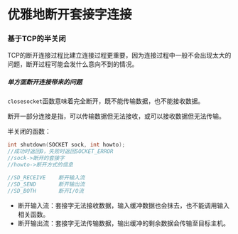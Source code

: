 # 优雅地断开套接字连接

### 基于TCP的半关闭

TCP的断开连接过程比建立连接过程更重要，因为连接过程中一般不会出现太大的问题，断开过程可能会发什么意向不到的情况。

##### 单方面断开连接带来的问题

`closesocket`函数意味着完全断开，既不能传输数据，也不能接收数据。

断开一部分连接是指，可以传输数据但无法接收，或可以接收数据但无法传输。

半关闭的函数：

```c++
int shutdown(SOCKET sock, int howto);
//成功时返回0，失败时返回SOCKET_ERROR
//sock->断开的套接字
//howto->断开方式的信息

//SD_RECEIVE	断开输入流
//SD_SEND		断开输出流
//SD_BOTH		断开I/O流
```



- 断开输入流：套接字无法接收数据，输入缓冲数据也会抹去，也不能调用输入相关函数。
- 断开输出流：套接字无法传输数据，输出缓冲的剩余数据会传输至目标主机。

